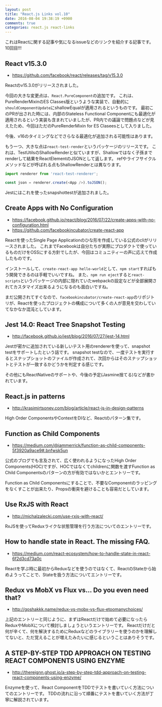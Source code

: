 ```yaml
---
layout: post
title: "React.js Links vol.10"
date: 2016-08-04 19:38:19 +0900
comments: true
categories: react.js react-links
---
```


これはReactに関する記事や気になるissueなどのリンクを紹介する記事です。
10回目!!!

<!-- more -->

## React v15.3.0

* https://github.com/facebook/react/releases/tag/v15.3.0

Reactのv15.3.0がリリースされました。

今回の大きな変更点は、`React.PureComponent`の追加です。
これは、PureRenderMixinのES Classes版というような実装で、自動的に`shouldComponentUpdate`にshallowEqualが適用されるというものです。
最初このPRが出された時には、内部のStateless Functional Componentにも最適化が適用されるという実装も含まれていましたが、PR内での議論で問題点などが見えたため、今回はただのPureRenderMixin for ES Claseesとして入りました。

今後、v16のタイミングなどでさらなる最適化が追加される可能性はあります。

もう一つ、大きな点は`react-test-render`というパッケージのリリースです。
これは、TestUtilsのShallowRenderと似ていますが、Shallowではなく子孫までrenderして結果をReactElementのJSONとして返します。
refやライフサイクルメソッドなどが呼ばれる点もShallowRenderとは異なります。

```js
import renderer from 'react-test-renderer';

const json = renderer.create(<App />).toJSON();
```

Jestにはこれを使ったsnapshottestが追加されました。


## Create Apps with No Configuration

* https://facebook.github.io/react/blog/2016/07/22/create-apps-with-no-configuration.html
* https://github.com/facebookincubator/create-react-app

Reactを使ったSingle Page Applicationのひな形を作成している公式のcliがリリースされました。
これまでFacebookは自分たちが実際にプロダクトで使っているものだけをOSSにする方針でしたが、今回はコミュニティーの声に応えて作成したものです。

インストールして、`create-react-app hello-world`として、`npm start`すればもう開発できるのは手軽でいいですね。
また、`npm run eject`すると`react-scripts`というパッケージの内部に隠れていたwebpackの設定などが全部展開されてカスタマイズ出来るようになるのも面白いですね。

まだ公開されてすぐなので、`facebookincubator/create-react-app`のリポジトリが、Reactを使ったプロジェクトの構成について多くの人が意見を交わしていてなかなか混沌としています。

## Jest 14.0: React Tree Snapshot Testing

* http://facebook.github.io/jest/blog/2016/07/27/jest-14.html

Jestが密かに追加されている新しいテスト用のrendererを使って、snapshot testをサポートしたという話です。
snapshot testなので、一度テストを実行するとスナップショットのファイルが作成されて、次回からはそのスナップショットとテストが一致するかどうかを判定する感じです。

その他にもReactNativeのサポートや、今後の予定(Jasmine捨てる)などが書かれています。

## React.js in patterns

* http://krasimirtsonev.com/blog/article/react-js-in-design-patterns

High Order ComponentsやContextをDIなど、Reactのパターン集です。

## Function as Child Components

* https://medium.com/@iammerrick/function-as-child-components-5f3920a9ace9#.bnfwsk5un

公式のブログでも言及されて、広く使われるようになったHigh Order Components(HOC)ですが、HOCではなくてchildrenに関数を渡すFunction as Child Componentsのパターンの方が有効ではないかとエントリーです。

Function as Child Componentsにすることで、不要なComponentのラッピングをなくすことが出来たり、Propsの衝突を避けることも容易だとしています。

## Use RxJS with React

* http://michalzalecki.com/use-rxjs-with-react/

RxJSを使ってReduxライクな状態管理を行う方法についてのエントリーです。

## How to handle state in React. The missing FAQ.

* https://medium.com/react-ecosystem/how-to-handle-state-in-react-6f2d3cd73a0c

Reactを学ぶ時に最初からReduxなどを使うのではなくて、ReactのStateから始めようってことで、Stateを扱う方法についてエントリーです。

## Redux vs MobX vs Flux vs... Do you even need that?

* http://goshakkk.name/redux-vs-mobx-vs-flux-etoomanychoices/

上記のエントリーと同じように、まずはReactだけで始めて必要になったらReduxやMobXについて検討しましょうというエントリーです。
Reactだけだと何が辛くて、何を解決するためにReduxなどのライブラリーを使うのかを理解してないと、ただ覚えることが増えたみたいに感じるということはありそうです。

## A STEP-BY-STEP TDD APPROACH ON TESTING REACT COMPONENTS USING ENZYME

* http://thereignn.ghost.io/a-step-by-step-tdd-approach-on-testing-react-components-using-enzyme/

Enzymeを使って、React ComponentをTDDでテストを書いていく方法についてのエントリーです。
TDDの流れに沿って順番にテストを書いていく方法が丁寧に解説されています。

